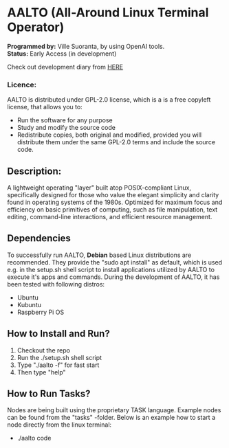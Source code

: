 # AALTO (All-Around Linux Terminal Operator)
**Programmed by:** Ville Suoranta, by using OpenAI tools.<br>
**Status:** Early Access (in development)

Check out development diary from [HERE](https://github.com/sensei-zenabi/AALTO/blob/main/users/ville/readme.md)

### Licence:
AALTO is distributed under GPL-2.0 license, which is a is a free 
copyleft license, that allows you to:
- Run the software for any purpose
- Study and modify the source code
- Redistribute copies, both original and modified, provided you will 
distribute them under the same GPL-2.0 terms and include the source 
code.

## Description:
A lightweight operating "layer" built atop POSIX-compliant Linux, 
specifically designed for those who value the elegant simplicity 
and clarity found in operating systems of the 1980s. Optimized for 
maximum focus and efficiency on basic primitives of computing, 
such as file manipulation, text editing, command-line interactions, 
and efficient resource management.

## Dependencies
To successfully run AALTO, **Debian** based Linux distributions are 
recommended. They provide the "sudo apt install" as default, which
is used e.g. in the setup.sh shell script to install applications 
utilized by AALTO to execute it's apps and commands. During the 
development of AALTO, it has been tested with following distros:
- Ubuntu
- Kubuntu
- Raspberry Pi OS

## How to Install and Run?
1. Checkout the repo
2. Run the ./setup.sh shell script
3. Type "./aalto -f" for fast start
4. Then type "help"

## How to Run Tasks?
Nodes are being built using the proprietary TASK language. Example
nodes can be found from the "tasks" -folder. Below is an example how
to start a node directly from the linux terminal:
- ./aalto code
